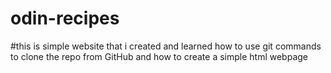 # odin-recipes

#this is simple website that i created and learned how to use git commands to clone the repo from GitHub and how to create a simple html webpage
